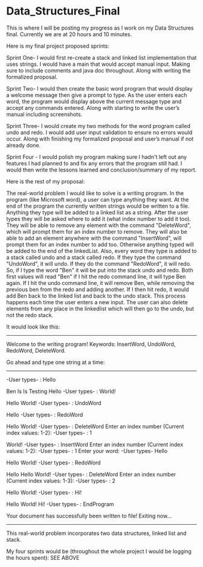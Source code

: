 # Data_Structures_Final
This is where I will be posting my progress as I work on my Data Structures final.
Currently we are at 20 hours and 10 minutes.

Here is my final project proposed sprints: 

Sprint One- I would first re-create a stack and linked list implementation that uses strings. 
I would have a main that would accept manual input. Making sure to include comments and java doc throughout. 
Along with writing the formalized proposal.

Sprint Two- I would then create the basic word program that would display a welcome message then give a prompt to type. 
As the user enters each word, the program would display above the current message type and accept any commands entered. 
Along with starting to write the user’s manual including screenshots.

Sprint Three- I would create my two methods for the word program called undo and redo. 
I would add user input validation to ensure no errors would occur. 
Along with finishing my formalized proposal and user’s manual if not already done.

Sprint Four - I would polish my program making sure I hadn't left out any features I had planned to and fix any errors that the program
still had. I would then write the lessons learned and conclusion/summary of my report.

Here is the rest of my proposal:

The real-world problem I would like to solve is a writing program. In the program (like Microsoft word), a user can type anything they want. At the end of the program the currently written strings would be written to a file. Anything they type will be added to a linked list as a string. After the user types they will be asked where to add it (what index number to add it too). They will be able to remove any element with the command "DeleteWord", which will prompt them for an index number to remove. They will also be able to add an element anywhere with the command "InsertWord", will prompt them for an index number to add too. Otherwise anything typed will be added to the end of the linkedList.  Also, every word they type is added to a stack called undo and a stack called redo. If they type the command "UndoWord", it will undo. If they do the command "RedoWord", it will redo. So, if I type the word "Ben" it will be put into the stack undo and redo. Both first values will read "Ben" if I hit the redo command line, it will type Ben again. If I hit the undo command line, it will remove Ben, while removing the previous ben from the redo and adding another. If I then hit redo, it would add Ben back to the linked list and back to the undo stack. This process happens each time the user enters a new input. The user can also delete elements from any place in the linkedlist which will then go to the undo, but not the redo stack. 

It would look like this:

-------------------------------------------------------
Welcome to the writing program! 
Keywords: InsertWord, UndoWord, RedoWord, DeleteWord.

Go ahead and type one string at a time:

-------------------------------------------------------
-User types- : Hello

Ben Is Is Testing
Hello
-User types- : World!

Hello World!
-User types- : UndoWord

Hello
-User types- : RedoWord


Hello World!
-User types- : DeleteWord
Enter an index number (Current index values: 1-2): -User types- : 1

World!
-User types- : InsertWord
Enter an index number (Current index values: 1-2): -User types- : 1 
Enter your word: -User types- Hello

Hello World!
-User types- : RedoWord

Hello Hello World!
-User types- : DeleteWord
Enter an index number (Current index values: 1-3): -User types- : 2

Hello World!
-User types- : Hi!

Hello World! Hi!
-User types- : EndProgram


Your document has successfully been written to file!
Exiting now...

-------------------------------------------------------



This real-world problem incorporates two data structures, linked list and stack.

My four sprints would be (throughout the whole project I would be logging the hours spent):
SEE ABOVE
